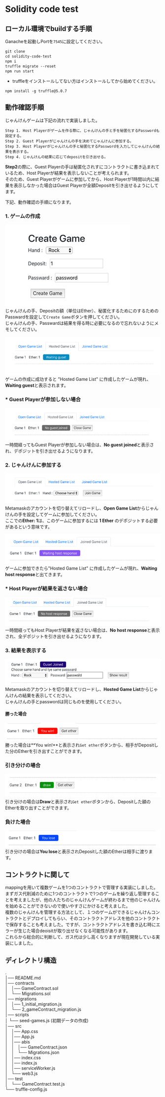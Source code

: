 # Solidity code test

## ローカル環境でbuildする手順
Ganacheを起動しPortを`7545`に設定してください。

```
git clone 
cd solidity-code-test
npm i
truffle migrate --reset
npm run start
```

* truffleをインストールしてない方はインストールしてから始めてください。
```
npm install -g truffle@5.0.7
```

## 動作確認手順

じゃんけんゲームは下記の流れで実装しました。  

```
Step 1. Host Playerがゲームを作る際に、じゃんけんの手と手を秘匿化するPasswordも設定する。  
Step 2. Guest Playerがじゃんけんの手を決めてじゃんけんに参加する。  
Step 3. Host Playerがじゃんけんの手と秘匿化するPasswordを入力してじゃんけんの結果を表示する。  
Step 4. じゃんけんの結果に応じてdepositを引き出せる。  
```

**Step2**の際に、Guest Playerの手は秘匿化されすにコントラクトに書き込まれているため、Host Playerが結果を表示しないことが考えられます。  
そのため、Guest Playerがゲームに参加してから、Host Playerが1時間以内に結果を表示しなかった場合はGuest Playerが全額Depositを引き出せるようにしてます。  

下記、動作確認の手順になります。  

### 1. ゲームの作成
![create-game](images/create-game.png)  
じゃんけんの手、Depositの額（単位はEther）、秘匿化するためにのするためのPasswardを設定して`Create Game`ボタンを押してください。  
じゃんけんの手、Passwardは結果を得る時に必要になるので忘れないようにメモしてください。  

![waiting-guest](images/waiting-guest.png)  
ゲームの作成に成功すると "Hosted Game List" に作成したゲームが現れ、**Waiting guest**と表示されます。  

### * Guest Playerが参加しない場合
![no-guest-joined](images/no-guest-joined.png)  
一時間経ってもGuest Playerが参加しない場合は、**No guest joined**と表示され、デポジットを引き出せるようになります。  

### 2. じゃんけんに参加する
![join-game](images/join-game.png)  
Metamaskのアカウントを切り替えてリロードし、**Open Game List**からじゃんけんの手を設定してゲームに参加してください。  
ここでの**Ether: 1**は、このゲームに参加するには **1 Ether** のデポジットする必要があるという意味です。  

![waiting-host-response](images/waiting-host-response.png)  
ゲームに参加できたら"Hosted Game List" に作成したゲームが現れ、**Waiting host response**と出てきます。  

### * Host Playerが結果を返さない場合
![no-host-response](images/no-host-response.png)  
一時間経ってもHost Playerが結果を返さない場合は、**No host response**と表示され、全デポジットを引き出せるようになります。  

### 3. 結果を表示する
![show-result](images/show-result.png)  
Metamaskのアカウントを切り替えてリロードし、**Hosted Game List**からじゃんけんの結果を表示してください。  
じゃんけんの手とpasswordは同じものを使用してください。  

#### 勝った場合
![win](images/win.png)  
勝った場合は**You win!**と表示され`Get ether`ボタンから、相手がDepositした分のEtherを引き出すことができます。  

### 引き分けの場合
![draw](images/draw.png)  
引き分けの場合は**Draw**と表示され`Get ether`ボタンから、Depositした額のEtherを取り出すことができます。  

### 負けた場合
![lose](images/lose.png)  
引き分けの場合は**You lose**と表示されDepositした額のEtherは相手に渡ります。  

## コントラクトに関して
mappingを用いて複数ゲームを1つのコントラクトで管理する実装にしました。  
まずガス代削減のために1つのコントラクトで1つのゲームを繰り返し管理することを考えましたが、他の人たちのじゃんけんゲームが終わるまで他のじゃんけんを始めることができないので使いやすさにかけると考えました。  
複数のじゃんけんを管理する方法として、１つのゲームができるじゃんけんコントラクトとデプロイしてもらい、そのコントラクトアドレスを他のコントラクトで保存することも考えました。ですが、コントラクトアドレスを書き込む時にエラーが生じた場合deoisitが取り出せなくなる可能性があります。  
これらから総合的に判断して、ガス代は少し高くなりますが現在開発している実装にしました。  

## ディレクトリ構造
.  
│── README.md  
│── contracts  
│   │── GameContract.sol  
│   └── Migrations.sol  
│── migrations  
│   │── 1_initial_migration.js  
│   └── 2_gameContract_migration.js  
│── scripts  
│   └── seed-games.js (初期データの作成)  
│── src  
│   │── App.css  
│   │── App.js  
│   │── abis  
│   │   │── GameContract.json  
│   │   └── Migrations.json  
│   │── index.css  
│   │── index.js  
│   │── serviceWorker.js  
│   └── web3.js  
│── test  
│   └── GameContract.test.js  
└── truffle-config.js  
